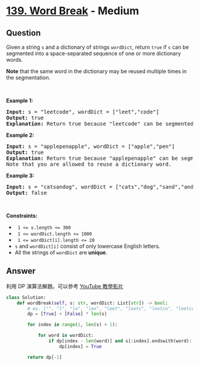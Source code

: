 # [139. Word Break](https://leetcode.com/problems/word-break/) - Medium

## Question

Given a string `` s `` and a dictionary of strings `` wordDict ``, return `` true `` if `` s `` can be segmented into a space-separated sequence of one or more dictionary words.

__Note__ that the same word in the dictionary may be reused multiple times in the segmentation.

&nbsp;

__Example 1:__

<pre>
<strong>Input:</strong> s = "leetcode", wordDict = ["leet","code"]
<strong>Output:</strong> true
<strong>Explanation:</strong> Return true because "leetcode" can be segmented as "leet code".
</pre>

__Example 2:__

<pre>
<strong>Input:</strong> s = "applepenapple", wordDict = ["apple","pen"]
<strong>Output:</strong> true
<strong>Explanation:</strong> Return true because "applepenapple" can be segmented as "apple pen apple".
Note that you are allowed to reuse a dictionary word.
</pre>

__Example 3:__

<pre>
<strong>Input:</strong> s = "catsandog", wordDict = ["cats","dog","sand","and","cat"]
<strong>Output:</strong> false
</pre>

&nbsp;

__Constraints:__

* <code> 1 &lt;= s.length &lt;= 300 </code>
* <code> 1 &lt;= wordDict.length &lt;= 1000 </code>
* <code> 1 &lt;= wordDict[i].length &lt;= 20 </code>
* `` s `` and `` wordDict[i] `` consist of only lowercase English letters.
* All the strings of `` wordDict `` are __unique__.

## Answer

利用 DP 演算法解題。可以參考 [YouTube 教學影片](https://www.youtube.com/watch?v=tSbBuiO1rXI)

```python
class Solution:
    def wordBreak(self, s: str, wordDict: List[str]) -> bool:
        # ex. ["", "l", "le", "lee", "leet", "leetc", "leetco", "leetcod", "leetcode"]
        dp = [True] + [False] * len(s)

        for index in range(1, len(s) + 1):

            for word in wordDict:
                if dp[index - len(word)] and s[:index].endswith(word):
                    dp[index] = True

        return dp[-1]

```
